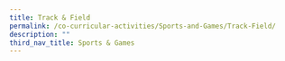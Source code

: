```yaml
---
title: Track & Field
permalink: /co-curricular-activities/Sports-and-Games/Track-Field/
description: ""
third_nav_title: Sports & Games
---
```

